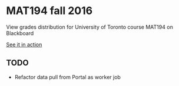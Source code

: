 # MAT194 fall 2016
View grades distribution for University of Toronto course MAT194 on Blackboard

[See it in action](https://mat194.herokuapp.com)

## TODO
- Refactor data pull from Portal as worker job

